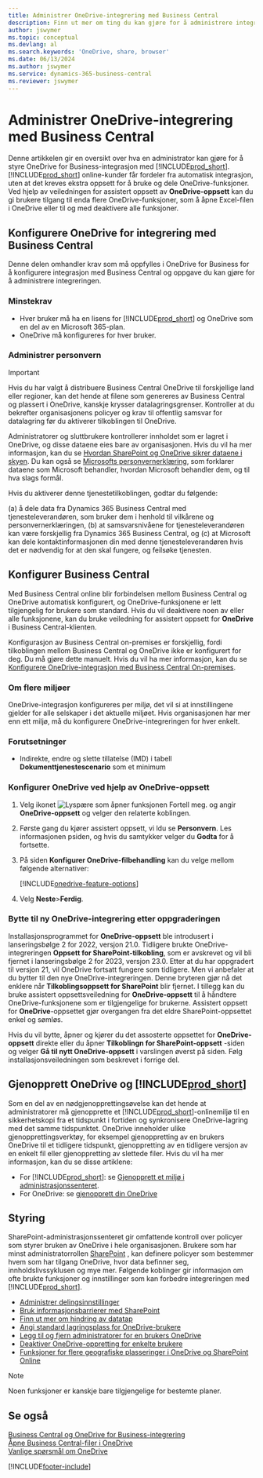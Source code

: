 ```yaml
---
title: Administrer OneDrive-integrering med Business Central
description: Finn ut mer om ting du kan gjøre for å administrere integrering mellom Business Central og OneDrive for Business.
author: jswymer
ms.topic: conceptual
ms.devlang: al
ms.search.keywords: 'OneDrive, share, browser'
ms.date: 06/13/2024
ms.author: jswymer
ms.service: dynamics-365-business-central
ms.reviewer: jswymer
---
```

# Administrer OneDrive-integrering med Business Central

Denne artikkelen gir en oversikt over hva en administrator kan gjøre for å styre OneDrive for Business-integrasjon med [!INCLUDE[prod_short](includes/prod_short.md)]. [!INCLUDE[prod_short](includes/prod_short.md)] online-kunder får fordeler fra automatisk integrasjon, uten at det kreves ekstra oppsett for å bruke og dele OneDrive-funksjoner. Ved hjelp av veiledningen for assistert oppsett av **OneDrive-oppsett** kan du gi brukere tilgang til enda flere OneDrive-funksjoner, som å åpne Excel-filen i  OneDrive eller til og med deaktivere alle funksjoner.  

## Konfigurere OneDrive for integrering med Business Central

Denne delen omhandler krav som må oppfylles i OneDrive for Business for å konfigurere integrasjon med Business Central og oppgave du kan gjøre for å administrere integreringen.

### Minstekrav

* Hver bruker må ha en lisens for [!INCLUDE[prod_short](includes/prod_short.md)] og OneDrive som en del av en Microsoft 365-plan.
* OneDrive må konfigureres for hver bruker.

### Administrer personvern

> [!IMPORTANT]
> Hvis du har valgt å distribuere Business Central OneDrive til forskjellige land eller regioner, kan det hende at filene som genereres av Business Central og plassert i OneDrive, kanskje krysser datalagringsgrenser. Kontroller at du bekrefter organisasjonens policyer og krav til offentlig samsvar for datalagring før du aktiverer tilkoblingen til OneDrive.

Administratorer og sluttbrukere kontrollerer innholdet som er lagret i OneDrive, og disse dataene eies bare av organisasjonen. Hvis du vil ha mer informasjon, kan du se [Hvordan SharePoint og OneDrive sikrer dataene i skyen](/sharepoint/safeguarding-your-data). Du kan også se [Microsofts personvernerklæring](https://privacy.microsoft.com/en-us/privacystatement), som forklarer dataene som Microsoft behandler, hvordan Microsoft behandler dem, og til hva slags formål.

Hvis du aktiverer denne tjenestetilkoblingen, godtar du følgende:

(a) å dele data fra Dynamics 365 Business Central med tjenesteleverandøren, som bruker dem i henhold til vilkårene og personvernerklæringen, (b) at samsvarsnivåene for tjenesteleverandøren kan være forskjellig fra Dynamics 365 Business Central, og (c) at Microsoft kan dele kontaktinformasjonen din med denne tjenesteleverandøren hvis det er nødvendig for at den skal fungere, og feilsøke tjenesten.

## Konfigurer Business Central

Med Business Central online blir forbindelsen mellom Business Central og OneDrive automatisk konfigurert, og OneDrive-funksjonene er lett tilgjengelig for brukere som standard. Hvis du vil deaktivere noen av eller alle funksjonene, kan du bruke veiledning for assistert oppsett for **OneDrive** i Business Central-klienten.

Konfigurasjon av Business Central on-premises er forskjellig, fordi tilkoblingen mellom Business Central og OneDrive ikke er konfigurert for deg. Du må gjøre dette manuelt. Hvis du vil ha mer informasjon, kan du se [Konfigurere OneDrive-integrasjon med Business Central On-premises](admin-onedrive-integration-onpremises.md).

### Om flere miljøer

OneDrive-integrasjon konfigureres per miljø, det vil si at innstillingene gjelder for alle selskaper i det aktuelle miljøet. Hvis organisasjonen har mer enn ett miljø, må du konfigurere OneDrive-integreringen for hver enkelt.

### Forutsetninger

- Indirekte, endre og slette tillatelse (IMD) i tabell **Dokumenttjenestescenario** som et minimum

### Konfigurer OneDrive ved hjelp av OneDrive-oppsett

1. Velg ikonet ![Lyspære som åpner funksjonen Fortell meg.](media/ui-search/search_small.png "Fortell hva du vil gjøre") og angir **OneDrive-oppsett** og velger den relaterte koblingen. 
2. Første gang du kjører assistert oppsett, vi ldu se **Personvern**. Les informasjonen psiden, og hvis du samtykker velger du **Godta** for å fortsette.
3. På siden **Konfigurer OneDrive-filbehandling** kan du velge mellom følgende alternativer:

   [!INCLUDE[onedrive-feature-options](includes/onedrive-feature-options.md)]
4. Velg **Neste**>**Ferdig**.

### Bytte til ny OneDrive-integrering etter oppgraderingen

Installasjonsprogrammet for **OneDrive-oppsett** ble introdusert i lanseringsbølge 2 for 2022, versjon 21.0. Tidligere brukte OneDrive-integreringen **Oppsett for SharePoint-tilkobling**, som er avskrevet og vil bli fjernet i lanseringsbølge 2 for 2023, versjon 23.0. Etter at du har oppgradert til versjon 21, vil OneDrive fortsatt fungere som tidligere. Men vi anbefaler at du bytter til den nye OneDrive-integreringen. Denne bryteren gjør nå det enklere når **Tilkoblingsoppsett for SharePoint** blir fjernet. I tillegg kan du bruke assistert oppsettsveiledning for **OneDrive-oppsett** til å håndtere OneDrive-funksjonene som er tilgjengelige for brukerne. Assistert oppsett for **OneDrive**-oppsettet gjør overgangen fra det eldre SharePoint-oppsettet enkel og sømløs.

Hvis du vil bytte, åpner og kjører du det assosterte oppsettet for **OneDrive-oppsett** direkte eller du åpner **Tilkoblingn for SharePoint-oppsett** -siden og velger **Gå til nytt OneDrive-oppsett** i varslingen øverst på siden. Følg installasjonsveiledningen som beskrevet i forrige del.

## Gjenopprett OneDrive og [!INCLUDE[prod_short](includes/prod_short.md)]

Som en del av en nødgjenopprettingsøvelse kan det hende at administratorer må gjenopprette et [!INCLUDE[prod_short](includes/prod_short.md)]-onlinemiljø til en sikkerhetskopi fra et tidspunkt i fortiden og synkronisere OneDrive-lagring med det samme tidspunktet. OneDrive inneholder ulike gjenopprettingsverktøy, for eksempel gjenoppretting av en brukers OneDrive til et tidligere tidspunkt, gjenoppretting av en tidligere versjon av en enkelt fil eller gjenoppretting av slettede filer. Hvis du vil ha mer informasjon, kan du se disse artiklene:

* For [!INCLUDE[prod_short](includes/prod_short.md)]: se [Gjenopprett et miljø i administrasjonssenteret](/dynamics365/business-central/dev-itpro/administration/tenant-admin-center-backup-restore).
* For OneDrive: se [gjenopprett din OneDrive](https://support.microsoft.com/en-us/office/restore-your-onedrive-fa231298-759d-41cf-bcd0-25ac53eb8a15?ui=en-us&rs=en-us&ad=us)

## Styring

SharePoint-administrasjonssenteret gir omfattende kontroll over policyer som styrer bruken av OneDrive i hele organisasjonen. Brukere som har minst administratorrollen [SharePoint](/entra/identity/role-based-access-control/permissions-reference#sharepoint-administrator) , kan definere policyer som bestemmer hvem som har tilgang OneDrive, hvor data befinner seg, innholdslivssyklusen og mye mer. Følgende koblinger gir informasjon om ofte brukte funksjoner og innstillinger som kan forbedre integreringen med [!INCLUDE[prod_short](includes/prod_short.md)]. 

* [Administrer delingsinnstillinger](/sharepoint/turn-external-sharing-on-or-off)
* [Bruk informasjonsbarrierer med SharePoint](/sharepoint/information-barriers)
* [Finn ut mer om hindring av datatap](/microsoft-365/compliance/dlp-learn-about-dlp)
* [Angi standard lagringsplass for OneDrive-brukere](/onedrive/set-default-storage-space)
* [Legg til og fjern administratorer for en brukers OneDrive](/sharepoint/manage-user-profiles#add-and-remove-admins-for-a-users-onedrive)
* [Deaktiver OneDrive-oppretting for enkelte brukere](/sharepoint/manage-user-profiles#disable-onedrive-creation-for-some-users)
* [Funksjoner for flere geografiske plasseringer i OneDrive og SharePoint Online](/microsoft-365/enterprise/multi-geo-capabilities-in-onedrive-and-sharepoint-online-in-microsoft-365)

> [!NOTE]
> Noen funksjoner er kanskje bare tilgjengelige for bestemte planer.

## Se også

[Business Central og OneDrive for Business-integrering](across-onedrive-overview.md)  
[Åpne Business Central-filer i OneDrive](across-share-onedrive.md)  
[Vanlige spørsmål om OneDrive](admin-onedrive-faq.md)  

[!INCLUDE[footer-include](includes/footer-banner.md)]
